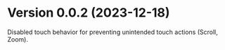 # Version 0.0.2 (2023-12-18)

Disabled touch behavior for preventing unintended touch actions (Scroll, Zoom).